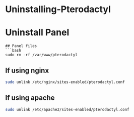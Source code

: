 # Uninstalling-Pterodactyl

# Uninstall Panel

```
## Panel files
```bash
sudo rm -rf /var/www/pterodactyl
```
## If using nginx
```bash
sudo unlink /etc/nginx/sites-enabled/pterodactyl.conf
```
## If using apache
```bash
sudo unlink /etc/apache2/sites-enabled/pterodactyl.conf
```
```
